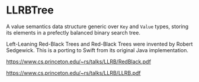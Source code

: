 # LLRBTree

A value semantics data structure generic over `Key` and  `Value` types, storing its elements in a prefectly balanced binary search tree.

Left-Leaning Red-Black Trees and Red-Black Trees were invented 
by Robert Sedgewick.
This is a porting to Swift from its original Java implementation.

https://www.cs.princeton.edu/~rs/talks/LLRB/RedBlack.pdf

https://www.cs.princeton.edu/~rs/talks/LLRB/LLRB.pdf
